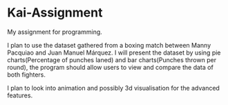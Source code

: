 # Kai-Assignment
My assignment for programming.

I plan to use the dataset gathered from a boxing match between Manny Pacquiao and Juan Manuel Márquez.
I will present the dataset by using pie charts(Percentage of punches laned) and bar charts(Punches thrown per round),
the program should allow users to view and compare the data of both fighters. 

I plan to look into animation and possibly 3d visualisation for the advanced features.
